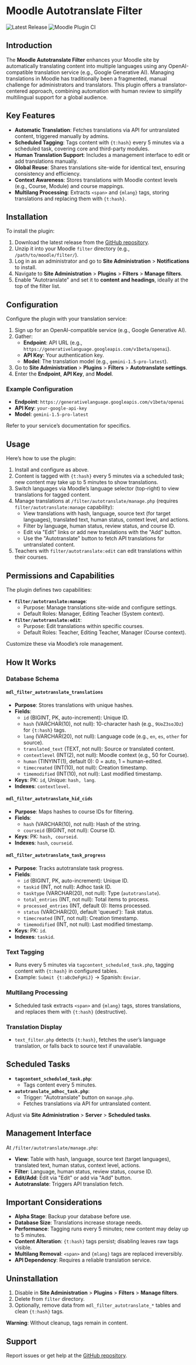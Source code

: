 # Moodle Autotranslate Filter

![Latest Release](https://img.shields.io/github/v/release/kalebheitzman/moodle-filter_autotranslate) ![Moodle Plugin CI](https://github.com/kalebheitzman/moodle-filter_autotranslate/actions/workflows/moodle-ci.yml/badge.svg)

## Introduction

The **Moodle Autotranslate Filter** enhances your Moodle site by automatically translating content into multiple languages using any OpenAI-compatible translation service (e.g., Google Generative AI). Managing translations in Moodle has traditionally been a fragmented, manual challenge for administrators and translators. This plugin offers a translator-centered approach, combining automation with human review to simplify multilingual support for a global audience.

## Key Features

- **Automatic Translation**: Fetches translations via API for untranslated content, triggered manually by admins.
- **Scheduled Tagging**: Tags content with `{t:hash}` every 5 minutes via a scheduled task, covering core and third-party modules.
- **Human Translation Support**: Includes a management interface to edit or add translations manually.
- **Global Reuse**: Shares translations site-wide for identical text, ensuring consistency and efficiency.
- **Context Awareness**: Stores translations with Moodle context levels (e.g., Course, Module) and course mappings.
- **Multilang Processing**: Extracts `<span>` and `{mlang}` tags, storing translations and replacing them with `{t:hash}`.

## Installation

To install the plugin:

1. Download the latest release from the [GitHub repository](https://github.com/kalebheitzman/moodle-filter_autotranslate/releases).
2. Unzip it into your Moodle `filter` directory (e.g., `/path/to/moodle/filter/`).
3. Log in as an administrator and go to **Site Administration** > **Notifications** to install.
4. Navigate to **Site Administration** > **Plugins** > **Filters** > **Manage filters**.
5. Enable "Autotranslate" and set it to **content and headings**, ideally at the top of the filter list.

## Configuration

Configure the plugin with your translation service:

1. Sign up for an OpenAI-compatible service (e.g., Google Generative AI).
2. Gather:
   - **Endpoint**: API URL (e.g., `https://generativelanguage.googleapis.com/v1beta/openai`).
   - **API Key**: Your authentication key.
   - **Model**: The translation model (e.g., `gemini-1.5-pro-latest`).
3. Go to **Site Administration** > **Plugins** > **Filters** > **Autotranslate settings**.
4. Enter the **Endpoint**, **API Key**, and **Model**.

### Example Configuration

- **Endpoint**: `https://generativelanguage.googleapis.com/v1beta/openai`
- **API Key**: `your-google-api-key`
- **Model**: `gemini-1.5-pro-latest`

Refer to your service’s documentation for specifics.

## Usage

Here’s how to use the plugin:

1. Install and configure as above.
2. Content is tagged with `{t:hash}` every 5 minutes via a scheduled task; new content may take up to 5 minutes to show translations.
3. Switch languages via Moodle’s language selector (top-right) to view translations for tagged content.
4. Manage translations at `/filter/autotranslate/manage.php` (requires `filter/autotranslate:manage` capability):
   - View translations with hash, language, source text (for target languages), translated text, human status, context level, and actions.
   - Filter by language, human status, review status, and course ID.
   - Edit via "Edit" links or add new translations with the "Add" button.
   - Use the "Autotranslate" button to fetch API translations for untranslated content.
5. Teachers with `filter/autotranslate:edit` can edit translations within their courses.

## Permissions and Capabilities

The plugin defines two capabilities:

- **`filter/autotranslate:manage`**:
  - Purpose: Manage translations site-wide and configure settings.
  - Default Roles: Manager, Editing Teacher (System context).
- **`filter/autotranslate:edit`**:
  - Purpose: Edit translations within specific courses.
  - Default Roles: Teacher, Editing Teacher, Manager (Course context).

Customize these via Moodle’s role management.

## How It Works

### Database Schema

#### `mdl_filter_autotranslate_translations`
- **Purpose**: Stores translations with unique hashes.
- **Fields**:
  - `id` (BIGINT, PK, auto-increment): Unique ID.
  - `hash` (VARCHAR(10), not null): 10-character hash (e.g., `9UoZ3soJDz`) for `{t:hash}` tags.
  - `lang` (VARCHAR(20), not null): Language code (e.g., `en`, `es`, `other` for source).
  - `translated_text` (TEXT, not null): Source or translated content.
  - `contextlevel` (INT(2), not null): Moodle context (e.g., 50 for Course).
  - `human` (TINYINT(1), default 0): 0 = auto, 1 = human-edited.
  - `timecreated` (INT(10), not null): Creation timestamp.
  - `timemodified` (INT(10), not null): Last modified timestamp.
- **Keys**: PK: `id`, Unique: `hash, lang`.
- **Indexes**: `contextlevel`.

#### `mdl_filter_autotranslate_hid_cids`
- **Purpose**: Maps hashes to course IDs for filtering.
- **Fields**:
  - `hash` (VARCHAR(10), not null): Hash of the string.
  - `courseid` (BIGINT, not null): Course ID.
- **Keys**: PK: `hash, courseid`.
- **Indexes**: `hash`, `courseid`.

#### `mdl_filter_autotranslate_task_progress`
- **Purpose**: Tracks autotranslate task progress.
- **Fields**:
  - `id` (BIGINT, PK, auto-increment): Unique ID.
  - `taskid` (INT, not null): Adhoc task ID.
  - `tasktype` (VARCHAR(20), not null): Type (`autotranslate`).
  - `total_entries` (INT, not null): Total items to process.
  - `processed_entries` (INT, default 0): Items processed.
  - `status` (VARCHAR(20), default 'queued'): Task status.
  - `timecreated` (INT, not null): Creation timestamp.
  - `timemodified` (INT, not null): Last modified timestamp.
- **Keys**: PK: `id`.
- **Indexes**: `taskid`.

### Text Tagging
- Runs every 5 minutes via `tagcontent_scheduled_task.php`, tagging content with `{t:hash}` in configured tables.
- Example: `Submit {t:aBcDeFgHiJ}` → Spanish: `Enviar`.

### Multilang Processing
- Scheduled task extracts `<span>` and `{mlang}` tags, stores translations, and replaces them with `{t:hash}` (destructive).

### Translation Display
- `text_filter.php` detects `{t:hash}`, fetches the user’s language translation, or falls back to source text if unavailable.

## Scheduled Tasks

- **`tagcontent_scheduled_task.php`**:
  - Tags content every 5 minutes.
- **`autotranslate_adhoc_task.php`**:
  - Trigger: "Autotranslate" button on `manage.php`.
  - Fetches translations via API for untranslated content.

Adjust via **Site Administration** > **Server** > **Scheduled tasks**.

## Management Interface

At `/filter/autotranslate/manage.php`:
- **View**: Table with hash, language, source text (target languages), translated text, human status, context level, actions.
- **Filter**: Language, human status, review status, course ID.
- **Edit/Add**: Edit via "Edit" or add via "Add" button.
- **Autotranslate**: Triggers API translation fetch.

## Important Considerations
- **Alpha Stage**: Backup your database before use.
- **Database Size**: Translations increase storage needs.
- **Performance**: Tagging runs every 5 minutes; new content may delay up to 5 minutes.
- **Content Alteration**: `{t:hash}` tags persist; disabling leaves raw tags visible.
- **Multilang Removal**: `<span>` and `{mlang}` tags are replaced irreversibly.
- **API Dependency**: Requires a reliable translation service.

## Uninstallation

1. Disable in **Site Administration** > **Plugins** > **Filters** > **Manage filters**.
2. Delete from `filter` directory.
3. Optionally, remove data from `mdl_filter_autotranslate_*` tables and clean `{t:hash}` tags.

**Warning**: Without cleanup, tags remain in content.

## Support

Report issues or get help at the [GitHub repository](https://github.com/kalebheitzman/moodle-filter_autotranslate).